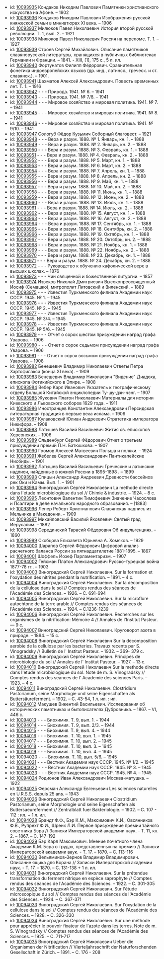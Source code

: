 <ul>
<li>id: <a href="http://books.e-heritage.ru/book/10093935">10093935</a>	Кондаков Никодим Павлович Памятники христианского искусства на Афоне. – 1902</li>
<li>id: <a href="http://books.e-heritage.ru/book/10093936">10093936</a>	Кондаков Никодим Павлович Изображения русской княжеской семьи в миниатюрах XI века. – 1906</li>
<li>id: <a href="http://books.e-heritage.ru/book/10093937">10093937</a>	Милюков Павел Николаевич История второй русской революции. Т. 1, вып. 2. – 1921</li>
<li>id: <a href="http://books.e-heritage.ru/book/10093938">10093938</a>	Милюков Павел Николаевич Россия на переломе. Т. 1. – 1927</li>
<li>id: <a href="http://books.e-heritage.ru/book/10093939">10093939</a>	Строев Сергей Михайлович. Описание памятников славянорусской литературы, хранящихся в публичных библиотеках Германии и Франции. – 1841. - XIII, [1], 175 с., 5 л. ил.</li>
<li>id: <a href="http://books.e-heritage.ru/book/10093940">10093940</a>	Фортунатов Филипп Фёдорович. Сравнительная фонетика индоевропейских языков (др. инд., латинск., греческ. и ст. славянск.). – 1901.</li>
<li>id: <a href="http://books.e-heritage.ru/book/10093941">10093941</a>	Шахматов Алексей Александрович. Повесть временных лет. Т. 1. – 1916</li>
<li>id: <a href="http://books.e-heritage.ru/book/10093942">10093942</a>	- - - Природа. 1941. № 6. – 1941</li>
<li>id: <a href="http://books.e-heritage.ru/book/10093943">10093943</a>	- - - Природа. 1941. № 7/8. – 1941</li>
<li>id: <a href="http://books.e-heritage.ru/book/10093944">10093944</a>	- - - Мировое хозяйство и мировая политика. 1941. № 7. – 1941</li>
<li>id: <a href="http://books.e-heritage.ru/book/10093945">10093945</a>	- - - Мировое хозяйство и мировая политика. 1941. № 8. – 1941</li>
<li>id: <a href="http://books.e-heritage.ru/book/10093946">10093946</a>	- - - Мировое хозяйство и мировая политика. 1941. № 9/10. – 1941</li>
<li>id: <a href="http://books.e-heritage.ru/book/10093947">10093947</a>	Сологуб Фёдор Кузьмич Соборный благовест. – 1921</li>
<li>id: <a href="http://books.e-heritage.ru/book/10093948">10093948</a>	- - - Вера и разум. 1888. № 1. Январь, кн. 1. – 1888</li>
<li>id: <a href="http://books.e-heritage.ru/book/10093949">10093949</a>	- - - Вера и разум. 1888. № 2. Январь, кн. 2. – 1888</li>
<li>id: <a href="http://books.e-heritage.ru/book/10093950">10093950</a>	- - - Вера и разум. 1888. № 3. Февраль, кн. 1. – 1888</li>
<li>id: <a href="http://books.e-heritage.ru/book/10093951">10093951</a>	- - - Вера и разум. 1888. № 4. Февраль, кн. 2. – 1888</li>
<li>id: <a href="http://books.e-heritage.ru/book/10093952">10093952</a>	- - - Вера и разум. 1888. № 5. Март, кн. 1. – 1888</li>
<li>id: <a href="http://books.e-heritage.ru/book/10093953">10093953</a>	- - - Вера и разум. 1888. № 6. Март, кн. 2. – 1888</li>
<li>id: <a href="http://books.e-heritage.ru/book/10093954">10093954</a>	- - - Вера и разум. 1888. № 7. Апрель, кн. 1. – 1888</li>
<li>id: <a href="http://books.e-heritage.ru/book/10093955">10093955</a>	- - - Вера и разум. 1888. № 8. Апрель, кн. 2. – 1888</li>
<li>id: <a href="http://books.e-heritage.ru/book/10093956">10093956</a>	- - - Вера и разум. 1888. № 9. Май, кн. 1. – 1888</li>
<li>id: <a href="http://books.e-heritage.ru/book/10093957">10093957</a>	- - - Вера и разум. 1888. № 10. Май, кн. 2. – 1888</li>
<li>id: <a href="http://books.e-heritage.ru/book/10093958">10093958</a>	- - - Вера и разум. 1888. № 11. Июнь, кн. 1. – 1888</li>
<li>id: <a href="http://books.e-heritage.ru/book/10093959">10093959</a>	- - - Вера и разум. 1888. № 12. Июнь, кн. 2. – 1888</li>
<li>id: <a href="http://books.e-heritage.ru/book/10093960">10093960</a>	- - - Вера и разум. 1888. № 13. Июль, кн. 1. – 1888</li>
<li>id: <a href="http://books.e-heritage.ru/book/10093961">10093961</a>	- - - Вера и разум. 1888. № 14. Июль, кн. 2. – 1888</li>
<li>id: <a href="http://books.e-heritage.ru/book/10093962">10093962</a>	- - - Вера и разум. 1888. № 15. Август, кн. 1. – 1888</li>
<li>id: <a href="http://books.e-heritage.ru/book/10093963">10093963</a>	- - - Вера и разум. 1888. № 16. Август, кн. 2. – 1888</li>
<li>id: <a href="http://books.e-heritage.ru/book/10093964">10093964</a>	- - - Вера и разум. 1888. № 17. Сентябрь, кн. 1. – 1888</li>
<li>id: <a href="http://books.e-heritage.ru/book/10093965">10093965</a>	- - - Вера и разум. 1888. № 18. Сентябрь, кн. 2. – 1888</li>
<li>id: <a href="http://books.e-heritage.ru/book/10093966">10093966</a>	- - - Вера и разум. 1888. № 19. Октябрь, кн. 1. – 1888</li>
<li>id: <a href="http://books.e-heritage.ru/book/10093967">10093967</a>	- - - Вера и разум. 1888. № 20. Октябрь, кн. 2. – 1888</li>
<li>id: <a href="http://books.e-heritage.ru/book/10093968">10093968</a>	- - - Вера и разум. 1888. № 21. Ноябрь, кн. 1. – 1888</li>
<li>id: <a href="http://books.e-heritage.ru/book/10093969">10093969</a>	- - - Вера и разум. 1888. № 22. Ноябрь, кн. 2. – 1888</li>
<li>id: <a href="http://books.e-heritage.ru/book/10093970">10093970</a>	- - - Вера и разум. 1888. № 23. Декабрь, кн. 1. – 1888</li>
<li>id: <a href="http://books.e-heritage.ru/book/10093971">10093971</a>	- - - Вера и разум. 1888. № 24. Декабрь, кн. 2. – 1888</li>
<li>id: <a href="http://books.e-heritage.ru/book/10093972">10093972</a>	- - - Руководство к обучению кафолической вере в высших школах. – 1876</li>
<li>id: <a href="http://books.e-heritage.ru/book/10093973">10093973</a>	- - - Чин священной и божественной литургии. – 1857</li>
<li>id: <a href="http://books.e-heritage.ru/book/10093974">10093974</a>	Извеков Николай Дмитриевич Высокопреосвященный Иосиф (Семашко), митрополит Литовский и Виленский. – 1889</li>
<li>id: <a href="http://books.e-heritage.ru/book/10093975">10093975</a>	- - - Известия Туркменского филиала Академии наук СССР. 1945. № 1. – 1945</li>
<li>id: <a href="http://books.e-heritage.ru/book/10093976">10093976</a>	- - - Известия Туркменского филиала Академии наук СССР. 1945. № 2. – 1945</li>
<li>id: <a href="http://books.e-heritage.ru/book/10093977">10093977</a>	- - - Известия Туркменского филиала Академии наук СССР. 1945. № 3/4. – 1945</li>
<li>id: <a href="http://books.e-heritage.ru/book/10093978">10093978</a>	- - - Известия Туркменского филиала Академии наук СССР. 1945. № 5/6. – 1945</li>
<li>id: <a href="http://books.e-heritage.ru/book/10093979">10093979</a>	- - - Отчет о сорок шестом присуждении наград графа Уварова. – 1906</li>
<li>id: <a href="http://books.e-heritage.ru/book/10093980">10093980</a>	- - - Отчет о сорок седьмом присуждении наград графа Уварова. – 1906</li>
<li>id: <a href="http://books.e-heritage.ru/book/10093981">10093981</a>	- - - Отчет о сорок восьмом присуждении наград графа Уварова. – 1908</li>
<li>id: <a href="http://books.e-heritage.ru/book/10093982">10093982</a>	Бенешевич Владимир Николаевич Ответы Петра Хартофилакса (конца XI века). – 1909</li>
<li>id: <a href="http://books.e-heritage.ru/book/10093983">10093983</a>	Бенешевич Владимир Николаевич "Видение" Диадоха, епископа Фотикийского в Эпире. – 1908</li>
<li>id: <a href="http://books.e-heritage.ru/book/10093984">10093984</a>	Вебер Карл Иванович Указатель к географическому отделу Большой Китайской энциклопедии Ту-шу-дзи-чэнг. – 1907</li>
<li>id: <a href="http://books.e-heritage.ru/book/10093985">10093985</a>	Жукович Платон Николаевич Материалы для истории Киевского и Львовского соборов 1629 года. – 1911</li>
<li>id: <a href="http://books.e-heritage.ru/book/10093986">10093986</a>	Иностранцев Константин Александрович Персидская литературная традиция в первые века ислама. – 1909</li>
<li>id: <a href="http://books.e-heritage.ru/book/10093987">10093987</a>	Кулаковский Юлиан Андреевич Стратегика императора Никифора. – 1908</li>
<li>id: <a href="http://books.e-heritage.ru/book/10093988">10093988</a>	Латышев Василий Васильевич Жития св. епископов Херсонских. – 1906</li>
<li>id: <a href="http://books.e-heritage.ru/book/10093989">10093989</a>	Ольденбург Сергей Фёдорович Отчет о третьем присуждении премий П.Н. Батюшкова. – 1907</li>
<li>id: <a href="http://books.e-heritage.ru/book/10093990">10093990</a>	Громов Алексей Матвеевич Польша и поляки. – 1924</li>
<li>id: <a href="http://books.e-heritage.ru/book/10093991">10093991</a>	Жебелев Сергей Александрович Пантикапейские Ниобиды. – 1901</li>
<li>id: <a href="http://books.e-heritage.ru/book/10093992">10093992</a>	Латышев Василий Васильевич Греческие и латинские надписи, найденные в южной России в 1895-1898 . – 1899</li>
<li>id: <a href="http://books.e-heritage.ru/book/10093993">10093993</a>	Спицын Александр Андреевич Древности бассейнов рек Оки и Камы. Вып. 1. – 1901</li>
<li>id: <a href="http://books.e-heritage.ru/book/10093994">10093994</a>	Виноградский Сергей Николаевич La methode directe dans l'etude microbiologique du sol // Chimie & industrie. – 1924. – 8 с.</li>
<li>id: <a href="http://books.e-heritage.ru/book/10093995">10093995</a>	Леонтович Валентин Тимофеевич Значение Часослова и Псалтири в деле начального народного образования. – [1883]</li>
<li>id: <a href="http://books.e-heritage.ru/book/10093996">10093996</a>	Лепер Роберт Христианович Славянская надпись из Мельника в Македонии. – 1909</li>
<li>id: <a href="http://books.e-heritage.ru/book/10093997">10093997</a>	Михайловский Василий Яковлевич Святый град Иерусалим. – 1882</li>
<li>id: <a href="http://books.e-heritage.ru/book/10093998">10093998</a>	Серединский Тарасий Фёдорович Об индульгенциях. – 1860</li>
<li>id: <a href="http://books.e-heritage.ru/book/10093999">10093999</a>	Скобцова Елизавета Юрьевна А. Хомяков. – 1929</li>
<li>id: <a href="http://books.e-heritage.ru/book/10094000">10094000</a>	Шарапов Сергей Фёдорович Цифровой анализ расчетного баланса России за пятнадцатилетие 1881-1895. – 1897</li>
<li>id: <a href="http://books.e-heritage.ru/book/10094001">10094001</a>	Шоффель Йозеф Парламентаризм. – 1907</li>
<li>id: <a href="http://books.e-heritage.ru/book/10094002">10094002</a>	Гейсман Платон Александрович Русско-турецкая война 1877-78 гг.. – 1903</li>
<li>id: <a href="http://books.e-heritage.ru/book/10094003">10094003</a>	Виноградский Сергей Николаевич. Sur la formation et l'oxydation des nitrites pendant la nutrification. – 1891. – 4 c.</li>
<li>id: <a href="http://books.e-heritage.ru/book/10094004">10094004</a>	Виноградский Сергей Николаевич. Sur la décomposition de la cellulose dans le sol // Comptes rendus des séances de l'Académie des Sciences. – 1926. – С. 691-694</li>
<li>id: <a href="http://books.e-heritage.ru/book/10094005">10094005</a>	Виноградский Сергей Николаевич. Sur la microflore autochtone de la terre arable // Comptes rendus des séances de l'Académie des Sciences. – 1924. – C.1236-1239</li>
<li>id: <a href="http://books.e-heritage.ru/book/10094006">10094006</a>	Виноградский Сергей Николаевич. Recherches sur les organismes de la nitrification: Mémoire 4 // Annales de l'Institut Pasteur. –– 9 с.</li>
<li>id: <a href="http://books.e-heritage.ru/book/10094007">10094007</a>	Виноградский Сергей Николаевич. Круговорот азота в природе. – 1894. – 15 с.</li>
<li>id: <a href="http://books.e-heritage.ru/book/10094008">10094008</a>	Виноградский Сергей Николаевич Sur la decomposition aerobie de la cellulose par les bacteries. Travaux recents par S. Vinogradsky // Bulletin de l' Institut Pasteur. – 1932. – 369- 379 c.</li>
<li>id: <a href="http://books.e-heritage.ru/book/10094009">10094009</a>	Виноградский Сергей Николаевич. Principes de microbiologie du sol // Annales de l' Institut Pasteur. – 1927. – 13 c.</li>
<li>id: <a href="http://books.e-heritage.ru/book/10094010">10094010</a>	Виноградский Сергей Николаевич Sur la methode directe dans l'etude microbiologique du sol. Note de m. S. Vinogradsky // Comptes rendus des seances de l' Academie des sciences Paris. – 1923. – 4 c.</li>
<li>id: <a href="http://books.e-heritage.ru/book/10094011">10094011</a>	Виноградский Сергей Николаевич. Clostridium Pastorianum, seine Morphologie und seine Eigenschaften als Buttersäureferment. – 1902. – C. 43-54, 1 л. ил. : ил.</li>
<li>id: <a href="http://books.e-heritage.ru/book/10094012">10094012</a>	Макушев Викентий Васильевич. Исследования об исторических памятниках и бытописателях Дубровника. – 1867. – VI, 446 с.</li>
<li>id: <a href="http://books.e-heritage.ru/book/10094013">10094013</a>	- - - Биохимия. Т. 9, вып. 1. – 1944</li>
<li>id: <a href="http://books.e-heritage.ru/book/10094014">10094014</a>	- - - Биохимия. Т. 9, вып. 2/3. – 1944</li>
<li>id: <a href="http://books.e-heritage.ru/book/10094015">10094015</a>	- - - Биохимия. Т. 9, вып. 4. – 1944</li>
<li>id: <a href="http://books.e-heritage.ru/book/10094016">10094016</a>	- - - Биохимия. Т. 10, вып. 1. – 1945</li>
<li>id: <a href="http://books.e-heritage.ru/book/10094017">10094017</a>	- - - Биохимия. Т. 10, вып. 2. – 1945</li>
<li>id: <a href="http://books.e-heritage.ru/book/10094018">10094018</a>	- - - Биохимия. Т. 10, вып. 3. – 1945</li>
<li>id: <a href="http://books.e-heritage.ru/book/10094019">10094019</a>	- - - Биохимия. Т. 10, вып. 4. – 1945</li>
<li>id: <a href="http://books.e-heritage.ru/book/10094020">10094020</a>	- - - Биохимия. Т. 10, вып. 5/6. – 1945</li>
<li>id: <a href="http://books.e-heritage.ru/book/10094021">10094021</a>	- - - Вестник Академии наук СССР. 1945. № 1/2. – 1945</li>
<li>id: <a href="http://books.e-heritage.ru/book/10094022">10094022</a>	- - - Вестник Академии наук СССР. 1945. № 3. – 1945</li>
<li>id: <a href="http://books.e-heritage.ru/book/10094023">10094023</a>	- - - Вестник Академии наук СССР. 1945. № 4. – 1945</li>
<li>id: <a href="http://books.e-heritage.ru/book/10094024">10094024</a>	Родионов Иван Александрович Москва-матушка. – 1922</li>
<li>id: <a href="http://books.e-heritage.ru/book/10094025">10094025</a>	Ферсман Александр Евгеньевич Les sciences naturelles en U.R.S.S. depuis 25 ans. – 1943</li>
<li>id: <a href="http://books.e-heritage.ru/book/10094026">10094026</a>	Виноградский Сергей Николаевич Clostridium Pastorianum, seine Morphologie und seine Eigenschaften als Buttersaeureferment // Zentralblatt fuer Bakteriologie. – 1902. – C. 107 - 112 : ил. + 1 л. ил.</li>
<li>id: <a href="http://books.e-heritage.ru/book/10094028">10094028</a>	Брандт Ф.Ф., Бэр К.М., Максимович К.И., Овсянников Ф.В., Рупрехт Ф.И., Шренк Л.И. Первое присуждение премии тайного советника Бэра // Записки Императорской академии наук. - Т. 11, кн. 2. – 1867. – С. 147-192</li>
<li>id: <a href="http://books.e-heritage.ru/book/10094029">10094029</a>	Бэр Карл Максимович. Мнение почетного члена Академии К.М. Бэра о трудах, представленных на премию // Записки Императорской академии ааук. - Т. 17. – 1870. – С. 113-116</li>
<li>id: <a href="http://books.e-heritage.ru/book/10094030">10094030</a>	Вельяминов-Зернов Владимир Владимирович. Описание ящика для Корана // Записки Императорской академии наук. - Т. 17. – 1870. – С. 131-138 + 1 л. ил.</li>
<li>id: <a href="http://books.e-heritage.ru/book/10094031">10094031</a>	Виноградский Сергей Николаевич. Sur la prétendue transformation du ferment nitrique en espèce saprophyte // Comptes rendus des séances de l'Académie des Sciences. – 1922. – C. 301-305</li>
<li>id: <a href="http://books.e-heritage.ru/book/10094032">10094032</a>	Виноградский Сергей Николаевич. Sur l'étude microscopique du sol // Comptes rendus des séances de l'Académie des Sciences. – 1924. – C. 367-371</li>
<li>id: <a href="http://books.e-heritage.ru/book/10094033">10094033</a>	Виноградский Сергей Николаевич. Sur l'oxydation de la cellulose dans le sol // Comptes rendus des séances de l'Académie des Sciences. – 1928. – C. 326-330</li>
<li>id: <a href="http://books.e-heritage.ru/book/10094034">10094034</a>	Виноградский Сергей Николаевич. Sur une méthode pour apprécier le pouvoir fixateur de l'azote dans les terres. Note de m. S. Winogradsky // Comptes rendus des séances de l'Académie des Sciences. – 1925. – C. 711-717</li>
<li>id: <a href="http://books.e-heritage.ru/book/10094035">10094035</a>	Виноградский Сергей Николаевич Ueber die Organismen der Nitrification // Vierteljahrsschrift der Naturforschenden Gesellschaft in Zürich. – 1891. – C. 176 - 208</li>
</ul>
